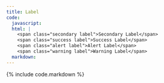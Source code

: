 ```yaml
---
title: Label
code:
  javascript:
  html: |
    <span class="secondary label">Secondary Label</span>
    <span class="success label">Success Label</span>
    <span class="alert label">Alert Label</span>
    <span class="warning label">Warning Label</span>
  markdown:
---
```

{% include code.markdown %}
